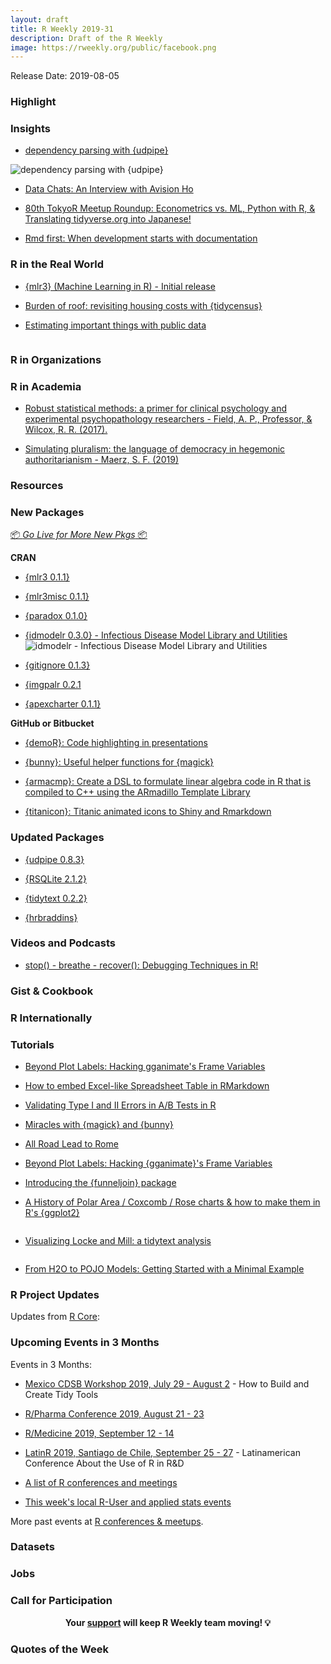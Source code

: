 ```yaml
---
layout: draft
title: R Weekly 2019-31
description: Draft of the R Weekly
image: https://rweekly.org/public/facebook.png
---
```


Release Date: 2019-08-05


###  Highlight



### Insights

+ [dependency parsing with {udpipe}](http://bnosac.be/index.php/blog/93-dependency-parsing-with-udpipe)

![dependency parsing with {udpipe}](https://user-images.githubusercontent.com/1710810/61828961-2e695e80-ae68-11e9-81ef-5bf2ecf6a0f2.png)

+ [Data Chats: An Interview with Avision Ho](https://martinctc.github.io/blog/data-chats-an-interview-with-avision-ho/)

+ [80th TokyoR Meetup Roundup: Econometrics vs. ML, Python with R, & Translating tidyverse.org into Japanese!](https://ryo-n7.github.io/2019-08-02-tokyoR-80-roundup/)

+ [Rmd first: When development starts with documentation](https://rtask.thinkr.fr/when-development-starts-with-documentation/)

### R in the Real World

+ [{mlr3} (Machine Learning in R) - Initial release](https://mlr-org.com/docs/mlr3-0-1-0/)

+ [Burden of roof: revisiting housing costs with {tidycensus}](https://austinwehrwein.com/data-visualization/housing/)

+ [Estimating important things with public data](http://www.datalorax.com/post/estimating-important-things-with-public-data/)

![]()

###  R in Organizations



###  R in Academia

+ [Robust statistical methods: a primer for clinical psychology and experimental psychopathology researchers - Field, A. P., Professor, & Wilcox, R. R. (2017).](https://osf.io/v3nz4/)

+ [Simulating pluralism: the language of democracy in hegemonic authoritarianism - Maerz, S. F. (2019)](https://www.tandfonline.com/doi/full/10.1080/2474736X.2019.1605834)

###  Resources



###  New Packages

<p class="added-hostname"><a href="https://rweekly.org/live" target="_blank" class="externalLink">📦 <i>Go Live for More New Pkgs</i> 📦</a></p>

**CRAN**

+ [{mlr3 0.1.1}](https://cran.r-project.org/web/packages/mlr3/index.html)

+ [{mlr3misc 0.1.1}](https://cran.r-project.org/web/packages/mlr3misc/index.html)

+ [{paradox 0.1.0}](https://cran.r-project.org/web/packages/paradox/index.html)

+ [{idmodelr 0.3.0} - Infectious Disease Model Library and Utilities](https://cran.r-project.org/package=idmodelr)
![idmodelr - Infectious Disease Model Library and Utilities](https://raw.githubusercontent.com/seabbs/idmodelr/master/man/figures/unnamed-chunk-13-1.png)

+ [{gitignore 0.1.3}](https://github.com/ropensci/gitignore)

+ [{imgpalr 0.2.1](https://github.com/leonawicz/imgpalr)

+ [{apexcharter 0.1.1}](https://github.com/dreamRs/apexcharter)

**GitHub or Bitbucket**

+ [{demoR}: Code highlighting in presentations](https://web.calpoly.edu/~kbodwin/demoR/articles/demoR.html)

+ [{bunny}: Useful helper functions for {magick}](https://github.com/dmi3kno/bunny)

+ [{armacmp}: Create a DSL to formulate linear algebra code in R that is compiled to C++ using the ARmadillo Template Library](https://github.com/dirkschumacher/armacmp)

+ [{titanicon}: Titanic animated icons to Shiny and Rmarkdown](https://github.com/JohnCoene/titanicon)

### Updated Packages

+ [{udpipe 0.8.3}](http://bnosac.be/index.php/blog/92-update-of-udpipe)

+ [{RSQLite 2.1.2}](https://github.com/r-dbi/RSQLite)

+ [{tidytext 0.2.2}](https://cran.r-project.org/web/packages/tidytext/index.html)

+ [{hrbraddins}](https://gitlab.com/hrbrmstr/hrbraddins)

###  Videos and Podcasts

+ [stop() - breathe - recover(): Debugging Techniques in R!](https://www.youtube.com/watch?v=M5n_2jmdJ_8)

### Gist & Cookbook



### R Internationally



###  Tutorials

+ [Beyond Plot Labels: Hacking gganimate's Frame Variables](https://data-chronicler.netlify.com/2019/07/24/2019-07-24-beyond-plot-labels-hacking-gganimate-s-frame-variables/)

+ [How to embed Excel-like Spreadsheet Table in RMarkdown](https://www.programmingwithr.com/how-to-embed-excel-like-spreadsheet-table-in-rmarkdown/)

+ [Validating Type I and II Errors in A/B Tests in R](https://rviews.rstudio.com/2019/07/31/validating-type-i-and-ii-errors-in-a-b-tests-in-r/)

+ [Miracles with {magick} and {bunny}](https://www.ddrive.no/post/miracles-with-magick-and-bunny/)

+ [All Road Lead to Rome](https://datawookie.netlify.com/blog/2019/07/all-road-lead-to-rome/)

+ [Beyond Plot Labels: Hacking {gganimate}'s Frame Variables](https://data-chronicler.netlify.com/2019/07/24/2019-07-24-beyond-plot-labels-hacking-gganimate-s-frame-variables/)

+ [Introducing the {funneljoin} package](https://hookedondata.org/introducing-the-funneljoin-package/)

+ [A History of Polar Area / Coxcomb / Rose charts & how to make them in R's {ggplot2}](https://www.sportschord.com/post/polar_area_charts_tutorial)

![]()

+ [Visualizing Locke and Mill: a tidytext analysis](https://sethdobson.netlify.com/2019/07/24/visualizing-locke-and-mill-a-tidytext-analysis/)

![]()

+ [From H2O to POJO Models: Getting Started with a Minimal Example](https://www.onceupondata.com/2019/07/13/h2o-pojo-models/)

<!--<div class="post-more-begi
n></div><div class="post-more-end"></div>-->

###  R Project Updates

Updates from [R Core](http://developer.r-project.org/blosxom.cgi/R-devel/NEWS):


###  Upcoming Events in 3 Months

Events in 3 Months:

+ [Mexico CDSB Workshop 2019, July 29 - August 2](https://comunidadbioinfo.github.io/post/building-tidy-tools-cdsb-runconf-2019/) - How to Build and Create Tidy Tools

+ [R/Pharma Conference 2019, August 21 - 23](http://rinpharma.com/)

+ [R/Medicine 2019, September 12 - 14](https://r-medicine.com/)

+ [LatinR 2019, Santiago de Chile, September 25 - 27](http://latin-r.com) - Latinamerican Conference About the Use of R in R&D

+ [A list of R conferences and meetings](https://jumpingrivers.github.io/meetingsR/events.html)

+ [This week's local R-User and applied stats events](https://community.rstudio.com/c/irl)


More past events at [R conferences & meetups](https://conf.rweekly.org).

### Datasets


### Jobs




###  Call for Participation


<p class="hide-support added-hostname support-rweekly" style="text-align: center;font-weight: bold;">Your <a class="non-visited externalLink" href="https://www.patreon.com/rweekly" onclick="pas(this)">support</a> will keep R Weekly team moving! 💡</p>

###  Quotes of the Week
